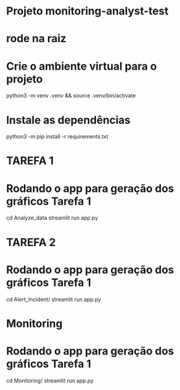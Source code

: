 # Projeto monitoring-analyst-test

# rode na raiz
# Crie o ambiente virtual para o projeto
python3 -m venv .venv && source .venv/bin/activate

# Instale as dependências
python3 -m pip install -r requirements.txt


# TAREFA 1

# Rodando o app para geração dos gráficos Tarefa 1
cd Analyze_data
streamlit run app.py

# TAREFA 2

# Rodando o app para geração dos gráficos Tarefa 1
cd Alert_Incident/
streamlit run app.py

# Monitoring

# Rodando o app para geração dos gráficos Tarefa 1
cd Monitoring/
streamlit run app.py